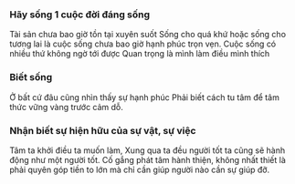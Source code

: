 ### Hãy sống 1 cuộc đời đáng sống
Tài sản chưa bao giờ tồn tại xuyên suốt
Sống cho quá khứ hoặc sống cho tương lai là cuộc sống chưa bao giờ hạnh phúc trọn vẹn.
Cuộc sống có nhiều thứ không ngờ tới được
Quan trọng là mình làm điều mình thích 

### Biết sống
Ở bất cứ đâu cũng nhìn thấy sự hạnh phúc 
Phải biết cách tu tâm để tâm thức vững vàng trước cảm dỗ.


### Nhận biết sự hiện hữu của sự vật, sự việc
Tâm ta khởi điều ta muốn làm, 
Xung qua ta đều người tốt ta cũng sẽ hành động như một người tốt.
Cố gắng phát tâm hành thiện, không nhất thiết là phải quyên góp tiền to lớn mà chỉ cần giúp người nào cần sự giúp đỡ. 




